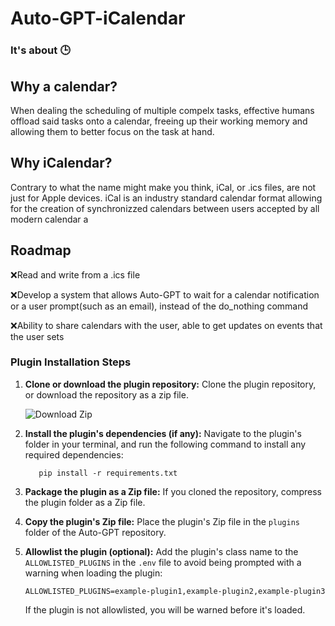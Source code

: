 # Auto-GPT-iCalendar
### It's about 🕒

## Why a calendar?
When dealing the scheduling of multiple compelx tasks, effective humans offload said tasks onto a calendar, freeing up their working memory and allowing them to better focus on the task at hand.

## Why iCalendar?
Contrary to what the name might make you think, iCal, or .ics files, are not just for Apple devices. iCal is an industry standard calendar format allowing for the creation of synchronizzed calendars between users accepted by all modern calendar a

## Roadmap

❌Read and write from a .ics file

❌Develop a system that allows Auto-GPT to wait for a calendar notification or a user prompt(such as an email), instead of the do_nothing command

❌Ability to share calendars with the user, able to get updates on events that the user sets

### Plugin Installation Steps

1. **Clone or download the plugin repository:**
   Clone the plugin repository, or download the repository as a zip file.
  
   ![Download Zip](https://raw.githubusercontent.com/BillSchumacher/Auto-GPT/master/plugin.png)

2. **Install the plugin's dependencies (if any):**
   Navigate to the plugin's folder in your terminal, and run the following command to install any required dependencies:

   ``` shell
      pip install -r requirements.txt
   ```

3. **Package the plugin as a Zip file:**
   If you cloned the repository, compress the plugin folder as a Zip file.

4. **Copy the plugin's Zip file:**
   Place the plugin's Zip file in the `plugins` folder of the Auto-GPT repository.

5. **Allowlist the plugin (optional):**
   Add the plugin's class name to the `ALLOWLISTED_PLUGINS` in the `.env` file to avoid being prompted with a warning when loading the plugin:

   ``` shell
   ALLOWLISTED_PLUGINS=example-plugin1,example-plugin2,example-plugin3
   ```

   If the plugin is not allowlisted, you will be warned before it's loaded.
